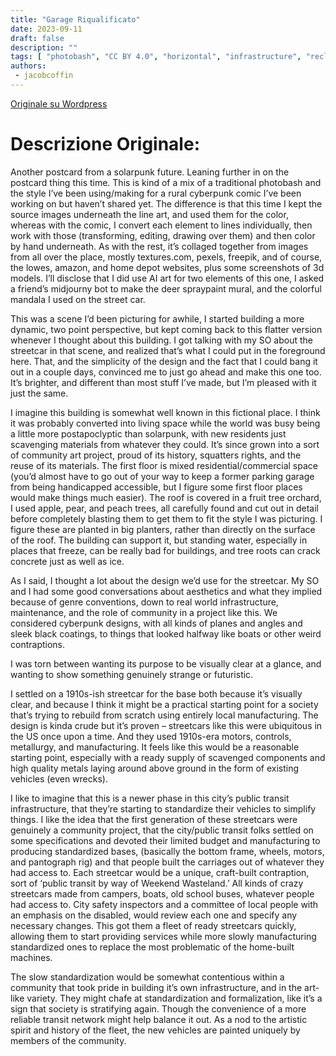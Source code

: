 ```yaml
---
title: "Garage Riqualificato"
date: 2023-09-11
draft: false
description: ""
tags: [ "photobash", "CC BY 4.0", "horizontal", "infrastructure", "reclaimed structure", "transport", "tram"]
authors:
 - jacobcoffin
---
```


[Originale su Wordpress](https://jacobcoffinwrites.wordpress.com/2023/09/11/repurposed-parking-garage-photobash/)

# Descrizione Originale:

Another postcard from a solarpunk future. Leaning further in on the postcard thing this time. This is kind of a mix of a traditional photobash and the style I’ve been using/making for a rural cyberpunk comic I’ve been working on but haven’t shared yet. The difference is that this time I kept the source images underneath the line art, and used them for the color, whereas with the comic, I convert each element to lines individually, then work with those (transforming, editing, drawing over them) and then color by hand underneath. As with the rest, it’s collaged together from images from all over the place, mostly textures.com, pexels, freepik, and of course, the lowes, amazon, and home depot websites, plus some screenshots of 3d models. I’ll disclose that I did use AI art for two elements of this one, I asked a friend’s midjourny bot to make the deer spraypaint mural, and the colorful mandala I used on the street car.

This was a scene I’d been picturing for awhile, I started building a more dynamic, two point perspective, but kept coming back to this flatter version whenever I thought about this building. I got talking with my SO about the streetcar in that scene, and realized that’s what I could put in the foreground here. That, and the simplicity of the design and the fact that I could bang it out in a couple days, convinced me to just go ahead and make this one too. It’s brighter, and different than most stuff I’ve made, but I’m pleased with it just the same.

I imagine this building is somewhat well known in this fictional place. I think it was probably converted into living space while the world was busy being a little more postapoclyptic than solarpunk, with new residents just scavenging materials from whatever they could. It’s since grown into a sort of community art project, proud of its history, squatters rights, and the reuse of its materials. The first floor is mixed residential/commercial space (you’d almost have to go out of your way to keep a former parking garage from being handicapped accessible, but I figure some first floor places would make things much easier). The roof is covered in a fruit tree orchard, I used apple, pear, and peach trees, all carefully found and cut out in detail before completely blasting them to get them to fit the style I was picturing. I figure these are planted in big planters, rather than directly on the surface of the roof. The building can support it, but standing water, especially in places that freeze, can be really bad for buildings, and tree roots can crack concrete just as well as ice.

As I said, I thought a lot about the design we’d use for the streetcar. My SO and I had some good conversations about aesthetics and what they implied because of genre conventions, down to real world infrastructure, maintenance, and the role of community in a project like this. We considered cyberpunk designs, with all kinds of planes and angles and sleek black coatings, to things that looked halfway like boats or other weird contraptions.

I was torn between wanting its purpose to be visually clear at a glance, and wanting to show something genuinely strange or futuristic.

I settled on a 1910s-ish streetcar for the base both because it’s visually clear, and because I think it might be a practical starting point for a society that’s trying to rebuild from scratch using entirely local manufacturing. The design is kinda crude but it’s proven – streetcars like this were ubiquitous in the US once upon a time. And they used 1910s-era motors, controls, metallurgy, and manufacturing. It feels like this would be a reasonable starting point, especially with a ready supply of scavenged components and high quality metals laying around above ground in the form of existing vehicles (even wrecks).

I like to imagine that this is a newer phase in this city’s public transit infrastructure, that they’re starting to standardize their vehicles to simplify things. I like the idea that the first generation of these streetcars were genuinely a community project, that the city/public transit folks settled on some specifications and devoted their limited budget and manufacturing to producing standardized bases, (basically the bottom frame, wheels, motors, and pantograph rig) and that people built the carriages out of whatever they had access to. Each streetcar would be a unique, craft-built contraption, sort of ‘public transit by way of Weekend Wasteland.’ All kinds of crazy streetcars made from campers, boats, old school buses, whatever people had access to. City safety inspectors and a committee of local people with an emphasis on the disabled, would review each one and specify any necessary changes. This got them a fleet of ready streetcars quickly, allowing them to start providing services while more slowly manufacturing standardized ones to replace the most problematic of the home-built machines.

The slow standardization would be somewhat contentious within a community that took pride in building it’s own infrastructure, and in the art-like variety. They might chafe at standardization and formalization, like it’s a sign that society is stratifying again. Though the convenience of a more reliable transit network might help balance it out. As a nod to the artistic spirit and history of the fleet, the new vehicles are painted uniquely by members of the community.
